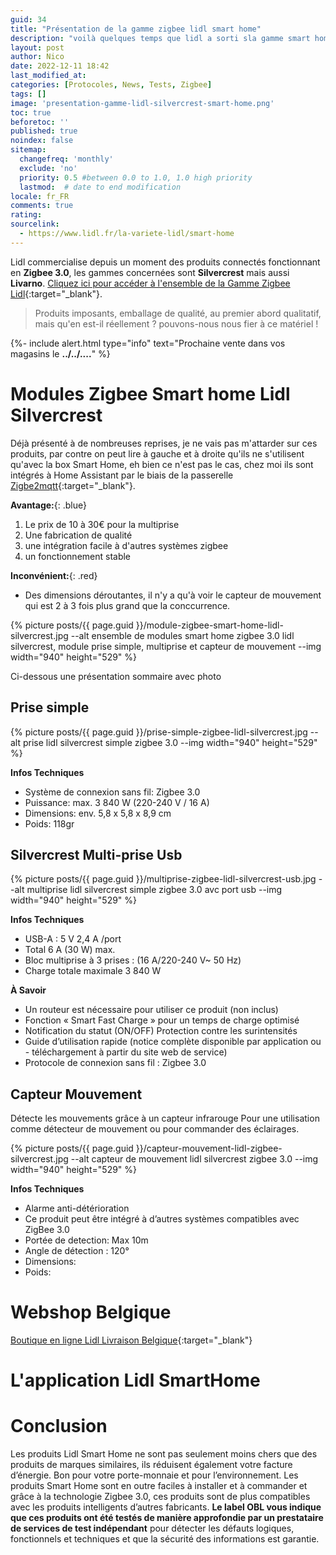 ```yaml
---
guid: 34
title: "Présentation de la gamme zigbee lidl smart home"
description: "voilà quelques temps que lidl a sorti sla gamme smart home silvercrest mais que vaut-elle ?"
layout: post
author: Nico
date: 2022-12-11 18:42
last_modified_at: 
categories: [Protocoles, News, Tests, Zigbee]
tags: []
image: 'presentation-gamme-lidl-silvercrest-smart-home.png'
toc: true
beforetoc: ''
published: true
noindex: false
sitemap:
  changefreq: 'monthly'
  exclude: 'no'
  priority: 0.5 #between 0.0 to 1.0, 1.0 high priority
  lastmod:  # date to end modification
locale: fr_FR
comments: true
rating:  
sourcelink:
  - https://www.lidl.fr/la-variete-lidl/smart-home
---
```

Lidl commercialise depuis un moment des produits connectés fonctionnant en **Zigbee 3.0**, les gammes concernées sont **Silvercrest** mais aussi **Livarno**. [Cliquez ici pour accéder à l'ensemble de la Gamme Zigbee Lidl](https://www.lidl.be/h/fr-BE/maison-connectee/h10005939?pageId=%2F10005756%2F10005939&brand=silvercrest&brand=livarno+lux&brand=livarno+home&idsOnly=false&productsOnly=false){:target="_blank"}.
> Produits imposants, emballage de qualité, au premier abord qualitatif, mais qu'en est-il réellement ? pouvons-nous nous fier à ce matériel !

{%- include alert.html type="info" text="Prochaine vente dans vos magasins le <b>../../....</b>" %}

# Modules Zigbee Smart home Lidl Silvercrest

Déjà présenté à de nombreuses reprises, je ne vais pas m'attarder sur ces produits, par contre on peut lire à gauche et à droite qu'ils ne s'utilisent qu'avec la box Smart Home, eh bien ce n'est pas le cas, chez moi ils sont intégrés à Home Assistant par le biais de la passerelle [Zigbe2mqtt](https://www.zigbee2mqtt.io/supported-devices/#v=Lidl){:target="_blank"}.

**Avantage:**{: .blue}
1. Le prix de 10 à 30€ pour la multiprise
2. Une fabrication de qualité
3. une intégration facile à d'autres systèmes zigbee
4. un fonctionnement stable

**Inconvénient:**{: .red}
- Des dimensions déroutantes, il n'y a qu'à voir le capteur de mouvement qui est 2 à 3 fois plus grand que la conccurrence.

{% picture posts/{{ page.guid }}/module-zigbee-smart-home-lidl-silvercrest.jpg --alt ensemble de modules smart home zigbee 3.0 lidl silvercrest, module prise simple, multiprise et capteur de mouvement --img width="940" height="529" %} 

Ci-dessous une présentation sommaire avec photo

## Prise simple

{% picture posts/{{ page.guid }}/prise-simple-zigbee-lidl-silvercrest.jpg --alt prise lidl silvercrest simple zigbee 3.0 --img width="940" height="529" %}

**Infos Techniques**
- Système de connexion sans fil: Zigbee 3.0
- Puissance: max. 3 840 W (220-240 V / 16 A)
- Dimensions: env. 5,8 x 5,8 x 8,9 cm
- Poids: 118gr

## Silvercrest Multi-prise Usb

{% picture posts/{{ page.guid }}/multiprise-zigbee-lidl-silvercrest-usb.jpg --alt multiprise lidl silvercrest simple zigbee 3.0 avc port usb --img width="940" height="529" %}

**Infos Techniques**
- USB-A : 5 V 2,4 A /port
- Total 6 A (30 W) max.
- Bloc multiprise à 3 prises : (16 A/220-240 V~ 50 Hz)
- Charge totale maximale 3 840 W

**À Savoir**

- Un routeur est nécessaire pour utiliser ce produit (non inclus)
- Fonction « Smart Fast Charge » pour un temps de charge optimisé
- Notification du statut (ON/OFF) Protection contre les surintensités
- Guide d’utilisation rapide (notice complète disponible par application ou - téléchargement à partir du site web de service)
- Protocole de connexion sans fil : Zigbee 3.0

## Capteur Mouvement

Détecte les mouvements grâce à un capteur infrarouge
Pour une utilisation comme détecteur de mouvement ou pour commander des éclairages.

{% picture posts/{{ page.guid }}/capteur-mouvement-lidl-zigbee-silvercrest.jpg --alt capteur de mouvement lidl silvercrest zigbee 3.0 --img width="940" height="529" %}

**Infos Techniques**

- Alarme anti-détérioration
- Ce produit peut être intégré à d’autres systèmes compatibles avec ZigBee 3.0
- Portée de detection: Max 10m
- Angle de détection : 120°
- Dimensions: 
- Poids:


# Webshop Belgique

[Boutique en ligne Lidl Livraison Belgique](https://www.lidl.be/q/fr-BE/search?offset=24&q=smart%20home){:target="_blank"}

# L'application Lidl SmartHome

# Conclusion

Les produits Lidl Smart Home ne sont pas seulement moins chers que des produits de marques similaires, ils réduisent également votre facture d’énergie. Bon pour votre porte-monnaie et pour l’environnement. Les produits Smart Home sont en outre faciles à installer et à commander et grâce à la technologie Zigbee 3.0, ces produits sont de plus compatibles avec les produits intelligents d’autres fabricants. **Le label OBL vous indique que ces produits ont été testés de manière approfondie par un prestataire de services de test indépendant** pour détecter les défauts logiques, fonctionnels et techniques et que la sécurité des informations est garantie.
